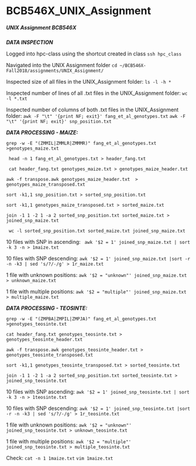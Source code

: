 # BCB546X_UNIX_Assignment
##### UNIX Assignment BCB546X
 
_**DATA INSPECTION**_

Logged into hpc-class using the shortcut created in class `ssh hpc_class` 

Navigated into the UNIX Assignment folder 
`cd ~/BCB546X-Fall2018/assignments/UNIX_Assignment/`

Inspected size of all files in the UNIX_Assignment folder:
`ls -l -h *`

Inspected number of lines of all .txt files in the UNIX_Assignment folder:
`wc -l *.txt`

Inspected number of columns of both .txt files in the UNIX\_Assignment folder: 
`awk -F "\t" '{print NF; exit}' fang_et_al_genotypes.txt`
`awk -F "\t" '{print NF; exit}' snp_position.txt`


_**DATA PROCESSING - MAIZE:**_

`grep -w -E "(ZMMIL|ZMMLR|ZMMMR)" fang_et_al_genotypes.txt >genotypes_maize.txt`


` head -n 1 fang_et_al_genotypes.txt > header_fang.txt`


` cat header_fang.txt genotypes_maize.txt > genotypes_maize_header.txt`


`awk -f transpose.awk genotypes_maize_header.txt  > genotypes_maize_transposed.txt`


`sort -k1,1 snp_position.txt > sorted_snp_position.txt`

`sort -k1,1 genotypes_maize_transposed.txt > sorted_maize.txt`

`join -1 1 -2 1 -a 2 sorted_snp_position.txt sorted_maize.txt > joined_snp_maize.txt`

` wc -l sorted_snp_position.txt sorted_maize.txt joined_snp_maize.txt`

10 files with SNP in ascending: ` awk '$2 = 1' joined_snp_maize.txt | sort -k 3 -n > 1maize.txt`

10 files with SNP descending: `awk '$2 = 1' joined_snp_maize.txt |sort -r -n -k3 | sed 's/?/-/g' > 1r_maize.txt`

1 file with unknown positions: 
`awk '$2 = "unknown"' joined_snp_maize.txt > unknown_maize.txt`

1 file with multiple positions: `awk '$2 = "multiple"' joined_snp_maize.txt > multiple_maize.txt`

_**DATA PROCESSING - TEOSINTE:**_

`grep -w -E "(ZMPBA|ZMPIL|ZMPJA)" fang_et_al_genotypes.txt >genotypes_teosinte.txt`

`cat header_fang.txt genotypes_teosinte.txt > genotypes_teosinte_header.txt`

`awk -f transpose.awk genotypes_teosinte_header.txt > genotypes_teosinte_transposed.txt`

`sort -k1,1 genotypes_teosinte_transposed.txt > sorted_teosinte.txt`

`join -1 1 -2 1 -a 2 sorted_snp_position.txt sorted_teosinte.txt > joined_snp_teosinte.txt`

10 files with SNP ascending: 
`awk '$2 = 1' joined_snp_teosinte.txt | sort -k 3 -n > 1teosinte.txt`

10 files with SNP descending:
`awk '$2 = 1' joined_snp_teosinte.txt |sort -r -n -k3 | sed 's/?/-/g' > 1r_teosinte.txt`

1 file with unknown positions: `awk '$2 = "unknown"' joined_snp_teosinte.txt > unknown_teosinte.txt`

1 file with multiple positions: `awk '$2 = "multiple"' joined_snp_teosinte.txt > multiple_teosinte.txt`


Check: `cat -n 1 1maize.txt` 
`vim 1maize.txt`
